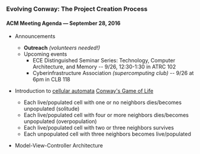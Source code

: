 ### Evolving Conway: The Project Creation Process

#### ACM Meeting Agenda — September 28, 2016

- Announcements
  - **Outreach** *(volunteers needed!)*
  - Upcoming events
    - ECE Distinguished Seminar Series: Technology, Computer Architecture, and Memory -- 9/26, 12:30-1:30 in ATRC 102
    - Cyberinfrastructure Association *(supercomputing club)* -- 9/26 at 6pm in CLB 118

- Introduction to [cellular automata](http://mathworld.wolfram.com/CellularAutomaton.html) [Conway's Game of Life](http://www.bitstorm.org/gameoflife/)
  - Each live/populated cell with one or no neighbors dies/becomes unpopulated (solitude)
  - Each live/populated cell with four or more neighbors dies/becomes unpopulated (overpopulation)
  - Each live/populated cell with two or three neighbors survives
  - Each unpopulated cell with three neighbors becomes live/populated

- Model-View-Controller Architecture

